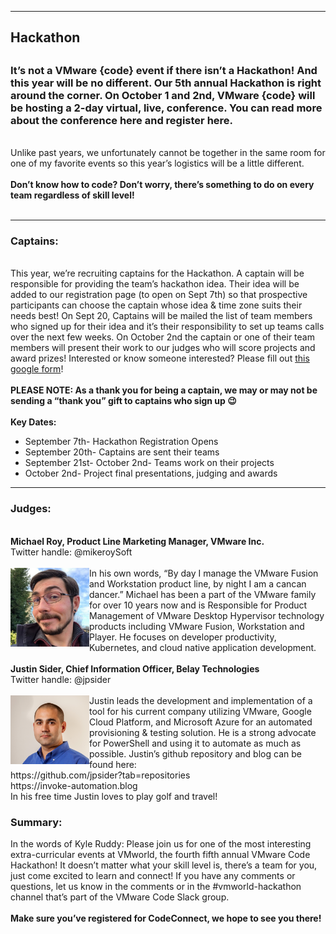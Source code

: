 <style>
  .wrapper {margin-top:75px;}
  header {top:20px!important;
  .session-wrapper{border:1px solid #36373b; border-radius:5px; padding:20px; background-color:##D3D3D3;}
  
</style>
<hr/>

### <h2>Hackathon<h2>
</hr>
<h3>It’s not a VMware {code} event if there isn’t a Hackathon! And this year will be no different. Our 5th annual Hackathon is right around the corner. On October 1 and 2nd, VMware {code} will be hosting a 2-day virtual, live, conference. You can read more about the conference here and register here.</h3>
<br>
Unlike past years, we unfortunately cannot be together in the same room for one of my favorite events so this year’s logistics will be a little different.
<br><br> 
<b>Don’t know how to code? Don’t worry, there’s something to do on every team regardless of skill level!</b>
<br><br> 
<hr/>
<h3>Captains:</h3>
<br>
This year, we’re recruiting captains for the Hackathon. A captain will be responsible for providing the team’s hackathon idea. Their idea will be added to our registration page (to open on Sept 7th) so that prospective participants can choose the captain whose idea & time zone suits their needs best! On Sept 20, Captains will be mailed the list of team members who signed up for their idea and it’s their responsibility to set up teams calls over the next few weeks. On October 2nd the captain or one of their team members will present their work to our judges who will score projects and award prizes! Interested or know someone interested? Please fill out <a href="URLHERE">this google form</a>!
<br><br>
<b>PLEASE NOTE: As a thank you for being a captain, we may or may not be sending a “thank you” gift to captains who sign up 😉</b>
<br><br>
<b>Key Dates:</b>
<br> 
<ul>
  <li> September 7th- Hackathon Registration Opens </li>
  <li> September 20th- Captains are sent their teams </li>
  <li> September 21st- October 2nd- Teams work on their projects </li>
  <li> October 2nd- Project final presentations, judging and awards </li>
</ul> 
<hr/>
<h3>Judges:</h3>
<br>
<b>Michael Roy, Product Line Marketing Manager, VMware Inc.</b><br>
Twitter handle: @mikeroySoft
<br><br> 
<img src="michael_roy.jpg" alt="Michael Roy" width="25%" align="left">
In his own words, “By day I manage the VMware Fusion and Workstation product line, by night I am a cancan dancer.” Michael has been a part of the VMware family for over 10 years now and is Responsible for Product Management of VMware Desktop Hypervisor technology products including VMware Fusion, Workstation and Player. He focuses on developer productivity, Kubernetes, and cloud native application development.
<br><br> 
<b>Justin Sider, Chief Information Officer, Belay Technologies</b><br>
Twitter handle: @jpsider
<br><br> 
<img src="justin_sider.png" alt="Justin Sider" width="25%" align="left">
Justin leads the development and implementation of a tool for his current company utilizing VMware, Google Cloud Platform, and Microsoft Azure for an automated provisioning & testing solution. He is a strong advocate for PowerShell and using it to automate as much as possible. Justin’s github repository and blog can be found here:
<br>https://github.com/jpsider?tab=repositories  
<br>https://invoke-automation.blog
<br>In his free time Justin loves to play golf and travel!
</hr>
<h3>Summary:</h3>
In the words of Kyle Ruddy: Please join us for one of the most interesting extra-curricular events at VMworld, the fourth fifth annual VMware Code Hackathon! It doesn’t matter what your skill level is, there’s a team for you, just come excited to learn and connect! If you have any comments or questions, let us know in the comments or in the #vmworld-hackathon channel that’s part of the VMware Code Slack group.
<br><br>
<b>Make sure you’ve registered for CodeConnect, we hope to see you there!</b> 
